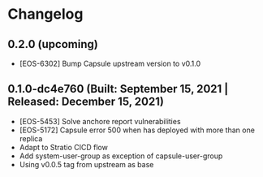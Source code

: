 # Changelog

## 0.2.0 (upcoming)

* [EOS-6302] Bump Capsule upstream version to v0.1.0

## 0.1.0-dc4e760 (Built: September 15, 2021 | Released: December 15, 2021)

* [EOS-5453] Solve anchore report vulnerabilities
* [EOS-5172] Capsule error 500 when has deployed with more than one replica
* Adapt to Stratio CICD flow
* Add system-user-group as exception of capsule-user-group
* Using v0.0.5 tag from upstream as base

